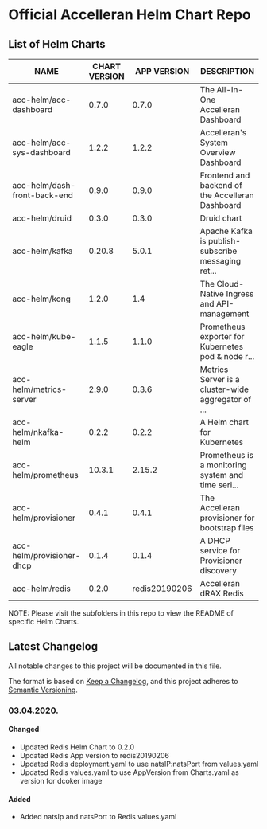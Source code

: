# Official Accelleran Helm Chart Repo

## List of Helm Charts

|NAME   |CHART VERSION   |APP VERSION   |DESCRIPTION   |
|---|---|---|---|
|acc-helm/acc-dashboard        |0.7.0    |0.7.0           |The All-In-One Accelleran Dashboard   |
|acc-helm/acc-sys-dashboard    |1.2.2    |1.2.2           |Accelleran's System Overview Dashboard   |
|acc-helm/dash-front-back-end  |0.9.0    |0.9.0           |Frontend and backend of the Accelleran Dashboard   |
|acc-helm/druid                |0.3.0    |0.3.0           |Druid chart   |
|acc-helm/kafka                |0.20.8   |5.0.1           |Apache Kafka is publish-subscribe messaging ret...   |
|acc-helm/kong                 |1.2.0    |1.4             |The Cloud-Native Ingress and API-management   |
|acc-helm/kube-eagle           |1.1.5    |1.1.0           |Prometheus exporter for Kubernetes pod & node r...   |
|acc-helm/metrics-server       |2.9.0    |0.3.6           |Metrics Server is a cluster-wide aggregator of ...   |
|acc-helm/nkafka-helm          |0.2.2    |0.2.2           |A Helm chart for Kubernetes   |
|acc-helm/prometheus           |10.3.1   |2.15.2          |Prometheus is a monitoring system and time seri...   |
|acc-helm/provisioner          |0.4.1    |0.4.1           |The Accelleran provisioner for bootstrap files   |
|acc-helm/provisioner-dhcp     |0.1.4    |0.1.4           |A DHCP service for Provisioner discovery   |
|acc-helm/redis                |0.2.0    |redis20190206   |Accelleran dRAX Redis   |

NOTE: Please visit the subfolders in this repo to view the README of specific Helm Charts.

## Latest Changelog

All notable changes to this project will be documented in this file.

The format is based on [Keep a Changelog](https://keepachangelog.com/en/1.0.0/),
and this project adheres to [Semantic Versioning](https://semver.org/spec/v2.0.0.html).

### 03.04.2020.

#### Changed

- Updated Redis Helm Chart to 0.2.0
- Updated Redis App version to redis20190206
- Updated Redis deployment.yaml to use natsIP:natsPort from values.yaml
- Updated Redis values.yaml to use AppVersion from Charts.yaml as version for dcoker image

#### Added

- Added natsIp and natsPort to Redis values.yaml
